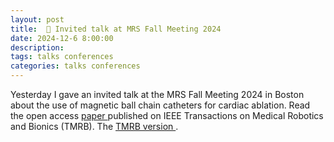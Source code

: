 ```yaml
---
layout: post
title:  🎤 Invited talk at MRS Fall Meeting 2024
date: 2024-12-6 8:00:00
description:
tags: talks conferences
categories: talks conferences
---
```

Yesterday I gave an invited talk at the MRS Fall Meeting 2024 in Boston about the use of magnetic ball chain catheters for cardiac ablation.
Read the open access 
<a href='https://arxiv.org/pdf/2410.16405'> paper </a> published on IEEE Transactions on Medical Robotics and Bionics (TMRB).
The <a href='https://ieeexplore.ieee.org/abstract/document/10685499'> TMRB version </a>.
